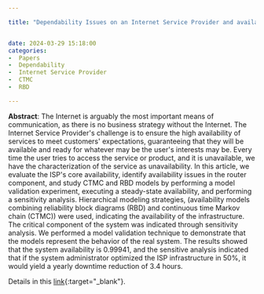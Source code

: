 ```yaml
---

title: "Dependability Issues on an Internet Service Provider and availability study of autonomous systems"


date: 2024-03-29 15:18:00
categories:
-  Papers
-  Dependability
-  Internet Service Provider
-  CTMC
-  RBD

---
```


**Abstract**: The Internet is arguably the most important means of communication, as there is no business strategy without the Internet. The Internet Service Provider's challenge is to ensure the high availability of services to meet customers' expectations, guaranteeing that they will be available and ready for whatever may be the user's interests may be. Every time the user tries to access the service or product, and it is unavailable, we have the characterization of the service as unavailability. In this article, we evaluate the ISP's core availability, identify availability issues in the router component, and study CTMC and RBD models by performing a model validation experiment, executing a steady-state availability, and performing a sensitivity analysis. Hierarchical modeling strategies, (availability models combining reliability block diagrams (RBD) and continuous time Markov chain (CTMC)) were used, indicating the availability of the infrastructure. The critical component of the system was indicated through sensitivity analysis. We performed a model validation technique to demonstrate that the models represent the behavior of the real system. The results showed that the system availability is 0.99941, and the sensitive analysis indicated that if the system administrator optimized the ISP infrastructure in 50%, it would yield a yearly downtime reduction of 3.4 hours.






Details in this [link](10.1109/SysCon53073.2023.10131183
){:target="_blank"}.
